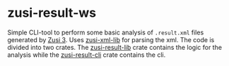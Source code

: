 # zusi-result-ws

Simple CLI-tool to perform some basic analysis of `.result.xml` files generated by [Zusi 3](https://www.zusi.de/).
Uses [zusi-xml-lib](https://github.com/yxyx-github/rust-zusi-xml-lib) for parsing the xml.
The code is divided into two crates.
The [zusi-result-lib](https://github.com/yxyx-github/rust-zusi-result-ws/tree/main/zusi-result-lib) crate contains the logic for the analysis
while the [zusi-result-cli](https://github.com/yxyx-github/rust-zusi-result-ws/tree/main/zusi-result-cli) crate contains the cli.

